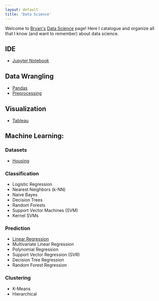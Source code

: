 ```yaml
---
layout: default
title: 'Data Science'
---
```


Welcome to [Bryan's](https://bhlmn.github.io/) [Data Science](https://bhlmn.github.io/ds/) page! Here I catalogue and organize all that I know (and want to remember) about data science.

## IDE
* [Jupyter Notebook](jupyter.html)

## Data Wrangling
* [Pandas](pandas.html)
* [Preprocessing](preprocessing.html)

## Visualization
* [Tableau](tableau.html)

## Machine Learning:

### Datasets
* [Housing](http://nbviewer.jupyter.org/github/bhlmn/ds/blob/master/docs/ml/data/housing.ipynb)

### Classification
* Logistic Regression
* Nearest Neighbors (k-NN)
* Naive Bayes
* Decision Trees
* Random Forests
* Support Vector Machines (SVM)
* Kernel SVMs

### Prediction
* [Linear Regression](http://nbviewer.jupyter.org/github/bhlmn/ds/blob/master/docs/ml/prediction/linear_regression.ipynb)
* Multivariate Linear Regression
* Polynomial Regression
* Support Vector Regression (SVR)
* Decision Tree Regression
* Random Forest Regression

### Clustering
* K-Means
* Hierarchical
